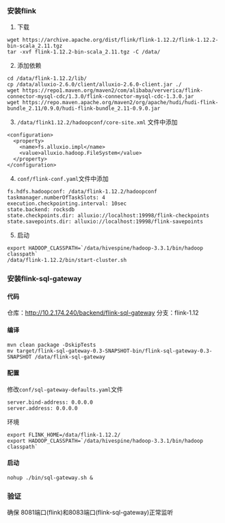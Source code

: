 ### 安装flink
1. 下载
``` shell
wget https://archive.apache.org/dist/flink/flink-1.12.2/flink-1.12.2-bin-scala_2.11.tgz
tar -xvf flink-1.12.2-bin-scala_2.11.tgz -C /data/
```

2. 添加依赖
``` shell
cd /data/flink-1.12.2/lib/
cp /data/alluxio-2.6.0/client/alluxio-2.6.0-client.jar ./
wget https://repo1.maven.org/maven2/com/alibaba/ververica/flink-connector-mysql-cdc/1.3.0/flink-connector-mysql-cdc-1.3.0.jar
wget https://repo.maven.apache.org/maven2/org/apache/hudi/hudi-flink-bundle_2.11/0.9.0/hudi-flink-bundle_2.11-0.9.0.jar
```

3. `/data/flink1.12.2/hadoopconf/core-site.xml` 文件中添加
``` shell
<configuration>
  <property>
    <name>fs.alluxio.impl</name>
    <value>alluxio.hadoop.FileSystem</value>
  </property>
</configuration>
```

4. `conf/flink-conf.yaml`文件中添加
``` shell
fs.hdfs.hadoopconf: /data/flink-1.12.2/hadoopconf
taskmanager.numberOfTaskSlots: 4
execution.checkpointing.interval: 10sec
state.backend: rocksdb
state.checkpoints.dir: alluxio://localhost:19998/flink-checkpoints
state.savepoints.dir: alluxio://localhost:19998/flink-savepoints
```
5. 启动
``` shell
export HADOOP_CLASSPATH=`/data/hivespine/hadoop-3.3.1/bin/hadoop classpath`
/data/flink-1.12.2/bin/start-cluster.sh
```

### 安装flink-sql-gateway
#### 代码
仓库：http://10.2.174.240/backend/flink-sql-gateway
分支：flink-1.12

#### 编译
``` shell
mvn clean package -DskipTests
mv target/flink-sql-gateway-0.3-SNAPSHOT-bin/flink-sql-gateway-0.3-SNAPSHOT /data/flink-sql-gateway
```

#### 配置
修改`conf/sql-gateway-defaults.yaml`文件
``` shell
server.bind-address: 0.0.0.0
server.address: 0.0.0.0
```
环境
``` shell
export FLINK_HOME=/data/flink-1.12.2/
export HADOOP_CLASSPATH=`/data/hivespine/hadoop-3.3.1/bin/hadoop classpath`
```

#### 启动
``` shell
nohup ./bin/sql-gateway.sh &
```

### 验证
确保 8081端口(flink)和8083端口(flink-sql-gateway)正常监听